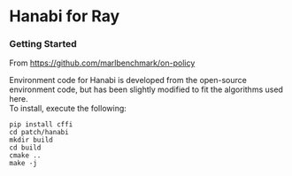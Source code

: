 # Hanabi for Ray

### Getting Started

From https://github.com/marlbenchmark/on-policy

Environment code for Hanabi is developed from the open-source environment code, but has been slightly modified to fit the algorithms used here.  
To install, execute the following:

``` 
pip install cffi
cd patch/hanabi
mkdir build
cd build
cmake ..
make -j
```
